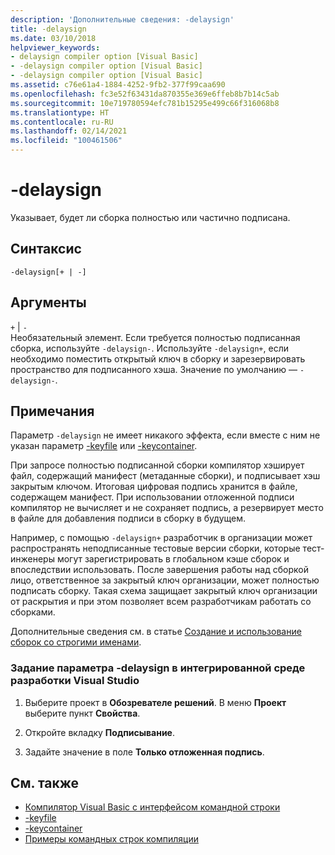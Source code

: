 ```yaml
---
description: 'Дополнительные сведения: -delaysign'
title: -delaysign
ms.date: 03/10/2018
helpviewer_keywords:
- delaysign compiler option [Visual Basic]
- -delaysign compiler option [Visual Basic]
- -delaysign compiler option [Visual Basic]
ms.assetid: c76e61a4-1884-4252-9fb2-377f99caa690
ms.openlocfilehash: fc3e52f63431da870355e369e6ffeb8b7b14c5ab
ms.sourcegitcommit: 10e719780594efc781b15295e499c66f316068b8
ms.translationtype: HT
ms.contentlocale: ru-RU
ms.lasthandoff: 02/14/2021
ms.locfileid: "100461506"
---
```

# <a name="-delaysign"></a>-delaysign

Указывает, будет ли сборка полностью или частично подписана.

## <a name="syntax"></a>Синтаксис

```console
-delaysign[+ | -]
```

## <a name="arguments"></a>Аргументы

`+` &#124; `-`  
Необязательный элемент. Если требуется полностью подписанная сборка, используйте `-delaysign-`. Используйте `-delaysign+`, если необходимо поместить открытый ключ в сборку и зарезервировать пространство для подписанного хэша. Значение по умолчанию — `-delaysign-`.

## <a name="remarks"></a>Примечания

Параметр `-delaysign` не имеет никакого эффекта, если вместе с ним не указан параметр [-keyfile](keyfile.md) или [-keycontainer](keycontainer.md).

При запросе полностью подписанной сборки компилятор хэширует файл, содержащий манифест (метаданные сборки), и подписывает хэш закрытым ключом. Итоговая цифровая подпись хранится в файле, содержащем манифест. При использовании отложенной подписи компилятор не вычисляет и не сохраняет подпись, а резервирует место в файле для добавления подписи в сборку в будущем.

Например, с помощью `-delaysign+` разработчик в организации может распространять неподписанные тестовые версии сборки, которые тест-инженеры могут зарегистрировать в глобальном кэше сборок и впоследствии использовать. После завершения работы над сборкой лицо, ответственное за закрытый ключ организации, может полностью подписать сборку. Такая схема защищает закрытый ключ организации от раскрытия и при этом позволяет всем разработчикам работать со сборками.

Дополнительные сведения см. в статье [Создание и использование сборок со строгими именами](../../../standard/assembly/create-use-strong-named.md).

### <a name="to-set--delaysign-in-the-visual-studio-integrated-development-environment"></a>Задание параметра -delaysign в интегрированной среде разработки Visual Studio

1. Выберите проект в **Обозревателе решений**. В меню **Проект** выберите пункт **Свойства**.

2. Откройте вкладку **Подписывание**.

3. Задайте значение в поле **Только отложенная подпись**.

## <a name="see-also"></a>См. также

- [Компилятор Visual Basic с интерфейсом командной строки](index.md)
- [-keyfile](keyfile.md)
- [-keycontainer](keycontainer.md)
- [Примеры командных строк компиляции](sample-compilation-command-lines.md)
